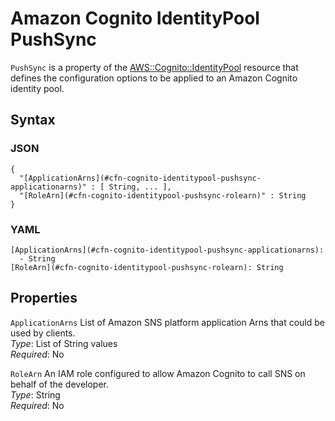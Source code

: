 # Amazon Cognito IdentityPool PushSync<a name="aws-properties-cognito-identitypool-pushsync"></a>

`PushSync` is a property of the [AWS::Cognito::IdentityPool](aws-resource-cognito-identitypool.md) resource that defines the configuration options to be applied to an Amazon Cognito identity pool\.

## Syntax<a name="aws-properties-cognito-identitypool-pushsync-syntax"></a>

### JSON<a name="aws-properties-cognito-identitypool-pushsync-syntax.json"></a>

```
{
  "[ApplicationArns](#cfn-cognito-identitypool-pushsync-applicationarns)" : [ String, ... ],
  "[RoleArn](#cfn-cognito-identitypool-pushsync-rolearn)" : String
}
```

### YAML<a name="aws-properties-cognito-identitypool-pushsync-syntax.yaml"></a>

```
[ApplicationArns](#cfn-cognito-identitypool-pushsync-applicationarns): 
  - String
[RoleArn](#cfn-cognito-identitypool-pushsync-rolearn): String
```

## Properties<a name="aws-properties-cognito-identitypool-pushsync-properties"></a>

`ApplicationArns`  <a name="cfn-cognito-identitypool-pushsync-applicationarns"></a>
List of Amazon SNS platform application Arns that could be used by clients\.  
*Type*: List of String values  
*Required*: No

`RoleArn`  <a name="cfn-cognito-identitypool-pushsync-rolearn"></a>
An IAM role configured to allow Amazon Cognito to call SNS on behalf of the developer\.  
*Type*: String  
*Required*: No